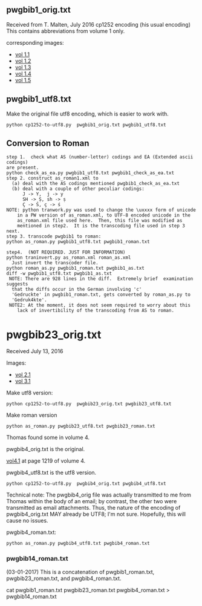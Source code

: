 ## pwgbib1_orig.txt
Received from T. Malten, July 2016
cp1252  encoding (his usual encoding)
This contains abbreviations from volume 1 only.

corresponding images:
* [vol 1.1](http://www.sanskrit-lexicon.uni-koeln.de/scans/csldoc_images/pwg1-0000--06.png)
* [vol 1.2](http://www.sanskrit-lexicon.uni-koeln.de/scans/csldoc_images/pwg1-0000--08.png)
* [vol 1.3](http://www.sanskrit-lexicon.uni-koeln.de/scans/csldoc/_images/pwg1-0000--09.png)
* [vol 1.4](http://www.sanskrit-lexicon.uni-koeln.de/scans/csldoc/_images/pwg1-0000--10.png)
* [vol 1.5](http://www.sanskrit-lexicon.uni-koeln.de/scans/csldoc/_images/pwg1-0000--11.png)

## pwgbib1_utf8.txt

Make the original file utf8 encoding, which is easier to work with.
```
python cp1252-to-utf8.py  pwgbib1_orig.txt pwgbib1_utf8.txt
```


## Conversion to Roman
```
step 1.  check what AS (number-letter) codings and EA (Extended ascii codings)
are present.
python check_as_ea.py pwgbib1_utf8.txt pwgbib1_check_as_ea.txt
step 2. construct as_roman1.xml to 
  (a) deal with the AS codings mentioned pwgbib1_check_as_ea.txt
  (b) deal with a couple of other peculiar codings:
      J -> Y,  j -> y  
      SH -> Ṣ, sh -> ṣ
      Ç -> Ś, ç -> ś
NOTE: python tranwork.py was used to change the \uxxxx form of unicode
    in a PW version of as_roman.xml, to UTF-8 encoded unicode in the
    as_roman.xml file used here.  Then, this file was modified as 
    mentioned in step2.  It is the transcoding file used in step 3 next.
step 3. transcode pwgbib1 to roman:
python as_roman.py pwgbib1_utf8.txt pwgbib1_roman.txt

step4.  (NOT REQUIRED. JUST FOR INFORMATION)
python traninvert.py as_roman.xml roman_as.xml
  Just invert the transcoder file.
python roman_as.py pwgbib1_roman.txt pwgbib1_as.txt
diff -w pwgbib1_utf8.txt pwgbib1_as.txt
 NOTE: There are 928 lines in the diff.  Extremely brief  examination suggests
  that the diffs occur in the German involving 'c'
  'Gedruckte' in pwgbib1_roman.txt, gets converted by roman_as.py to
  'Gedruk4kte'.  
 NOTE2: At the moment, it does not seem required to worry about this
    lack of invertibility of the transcoding from AS to roman.
```

# pwgbib23_orig.txt
Received July 13, 2016

Images:
* [vol 2.1](http://www.sanskrit-lexicon.uni-koeln.de/scans/csldoc/_images/pwg2-0000--05.png)
* [vol 3.1](http://www.sanskrit-lexicon.uni-koeln.de/scans/csldoc/_images/pwg3-0000--03.png)

Make utf8 version:
```
python cp1252-to-utf8.py  pwgbib23_orig.txt pwgbib23_utf8.txt
```
Make roman version
```
python as_roman.py pwgbib23_utf8.txt pwgbib23_roman.txt
```

Thomas found some in volume 4.

pwgbib4_orig.txt is the original.

[vol4.1](http://www.sanskrit-lexicon.uni-koeln.de/scans/PWGScan/PWGScanpng/pwg4-1219--korabk.png) at page 1219 of volume 4.

pwgbib4_utf8.txt is the utf8 version.
```
python cp1252-to-utf8.py  pwgbib4_orig.txt pwgbib4_utf8.txt
```
Technical note:  The pwgbib4_orig file was actually transmitted to me from
Thomas within the body of an email; by contrast, the other two were transmitted
as email attachments.   Thus, the nature of the encoding of pwgbib4_orig.txt
MAY already be UTF8; I'm not sure.  Hopefully, this will cause no issues.

pwgbib4_roman.txt:
```
python as_roman.py pwgbib4_utf8.txt pwgbib4_roman.txt
```

### pwgbib14_roman.txt
(03-01-2017)
This is a concatenation of pwgbib1_roman.txt, pwgbib23_roman.txt, and
 pwgbib4_roman.txt.

cat pwgbib1_roman.txt  pwgbib23_roman.txt pwgbib4_roman.txt > pwgbib14_roman.txt
